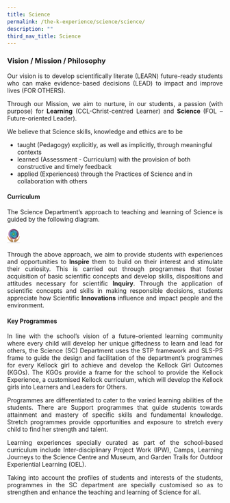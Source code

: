 ```yaml
---
title: Science
permalink: /the-k-experience/science/science/
description: ""
third_nav_title: Science
---
```

<h3>Vision / Mission / Philosophy</h3>
<p align="justify">Our vision is to develop scientifically literate (LEARN) future-ready students who can make evidence-based decisions (LEAD) to impact and improve lives (FOR OTHERS).</p>

<p align="justify">Through our Mission, we aim to nurture, in our students, a passion (with purpose) for <strong>Learning</strong> (CCL-Christ-centred Learner) and <strong>Science </strong>(FOL – Future-oriented Leader).</p>

<p align="justify">We believe that Science skills, knowledge and ethics are to be </p>
<ul>
<li>taught (Pedagogy) explicitly, as well as implicitly, through meaningful contexts</li>
<li>learned (Assessment - Curriculum) with the provision of both constructive and timely feedback</li>
<li>applied (Experiences) through the Practices of Science and in collaboration with others</li>
</ul>
<h4>Curriculum</h4>
<p align="justify">The Science Department’s approach to teaching and learning of Science is guided by the following diagram.</p>
<img src="/images/2023/Science/science1.png" width="30">
<p align="justify">Through the above approach, we aim to provide students with experiences and opportunities to <strong>Inspire</strong> them to build on their interest and stimulate their curiosity. This is carried out through programmes that foster acquisition of basic scientific concepts and develop skills, dispositions and attitudes necessary for scientific <strong>Inquiry</strong>. Through the application of scientific concepts and skills in making responsible decisions, students appreciate how Scientific <strong>Innovations</strong> influence and impact people and the environment.</p>

<h4>Key Programmes</h4>

<p align="justify">In line with the school’s vision of a future-oriented learning community where every child will develop her unique giftedness to learn and lead for others, the Science (SC) Department uses the STP framework and SLS-PS frame to guide the design and facilitation of the department’s programmes for every Kellock girl to achieve and develop the Kellock Girl Outcomes (KGOs). The KGOs provide a frame for the school to provide the Kellock Experience, a customised Kellock curriculum, which will develop the Kellock girls into Learners and Leaders for Others.</p>


<p align="justify">Programmes are differentiated to cater to the varied learning abilities of the students. There are Support programmes that guide students towards attainment and mastery of specific skills and fundamental knowledge. Stretch programmes provide opportunities and exposure to stretch every child to find her strength and talent. </p>

<p align="justify">Learning experiences specially curated as part of the school-based curriculum include Inter-disciplinary Project Work (IPW), Camps, Learning Journeys to the Science Centre and Museum, and Garden Trails for Outdoor Experiential Learning (OEL).</p>

<p align="justify">Taking into account the profiles of students and interests of the students, programmes in the SC department are specially customised so as to strengthen and enhance the teaching and learning of Science for all.</p>